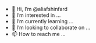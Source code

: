 - 👋 Hi, I’m @aliafshinfard
- 👀 I’m interested in ...
- 🌱 I’m currently learning ...
- 💞️ I’m looking to collaborate on ...
- 📫 How to reach me ...

<!---
aliafshinfard/aliafshinfard is a ✨ special ✨ repository because its `README.md` (this file) appears on your GitHub profile.
You can click the Preview link to take a look at your changes.
--->
